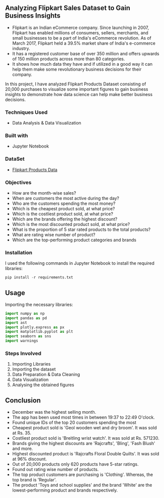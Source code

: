 
## Analyzing Flipkart Sales Dataset to Gain Business Insights
* Flipkart is an Indian eCommerce company. Since launching in 2007, Flipkart has enabled millions of consumers, sellers, merchants, and small businesses to be a part of India's eCommerce revolution. As of March 2017, Flipkart held a 39.5% market share of India's e-commerce industry.
* It has a registered customer base of over 350 million and offers upwards of 150 million products across more than 80 categories.
* It shows how much data they have and if utilized in a good way it can help them make some revolutionary business decisions for their company.

In this project, I have analyzed Flipkart Products Dataset consisting of 20,000 purchases to visualize some important figures to gain business insights to demonstrate how data science can help make better business decisions. 

### Techniques Used
* Data Analysis & Data Visualization

### Built with
* Jupyter Notebook

### DataSet
* [Flipkart Products Data](https://www.kaggle.com/PromptCloudHQ/flipkart-products)

### Objectives
* How are the month-wise sales?
* When are customers the most active during the day?
* Who are the customers spending the most money?
* Which is the cheapest product sold, at what price?
* Which is the costliest product sold, at what price?
* Which are the brands offering the highest discount?
* Which is the most discounted product sold, at what price?
* What is the proportion of 5 star rated products to the total products?
* What are rating wise number of product?
* Which are the top-performing product categories and brands

### Installation
I used the following commands in Jupyter Notebook to install the required libraries:

```python
pip install -r requirements.txt
```

## Usage
Importing the necessary libraries:
```python
import numpy as np
import pandas as pd
import ast
import plotly.express as px
import matplotlib.pyplot as plt
import seaborn as sns 
import warnings
```

### Steps Involved

1. Importing Libraries
2. Importing the dataset
3. Data Preparation & Data Cleaning
4. Data Visualization
5. Analysing the obtained figures

 

## Conclusion
* December was the highest selling month.
* The app has been used most times in between 19:37 to 22:49 O'clock.
* Found unique IDs of the top 20 customers spending the most
* Cheapest product sold is 'Geol wooden wet and dry broom'. It was sold at Rs. 35.
* Costliest product sold is 'Breitling wrist watch'. It was sold at Rs. 571230.
* Brands giving the highest discounts are 'Rajcrafts', 'Bling', 'Fash Blush' and more.
* Highest discounted product is 'Rajcrafts Floral Double Quilts'. It was sold at 96% discount.
* Out of 20,000 products only 620 products have 5-star ratings.
* Found out rating wise number of products.
* The top product customers are purchasing is 'Clothing'. Whereas, the top brand is 'Regular'.
* The product 'Toys and school supplies' and the brand 'White' are the lowest-performing product and brands respectively.